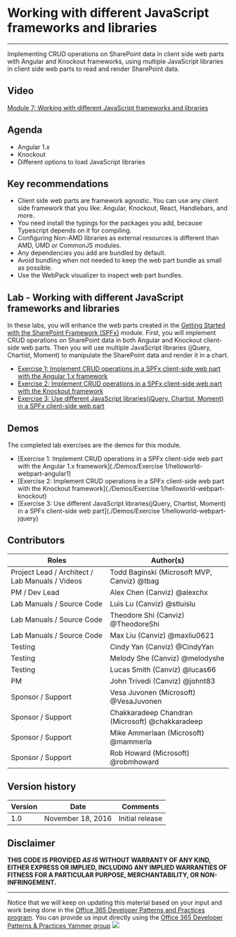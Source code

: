 # Working with different JavaScript frameworks and libraries #

----------

Implementing CRUD operations on SharePoint data in client side web parts with Angular and Knockout frameworks, using multiple JavaScript libraries in client side web parts to read and render  SharePoint data. 

## Video ##
[Module 7: Working with different JavaScript frameworks and libraries](#)

## Agenda ##
- Angular 1.x
- Knockout
- Different options to load JavaScript libraries

## Key recommendations ##
- Client side web parts are framework agnostic. You can use any client side framework that you like: Angular, Knockout, React, Handlebars, and more.
- You need install the typings for the packages you add, because Typescript depends on it for compiling.
- Configuring Non-AMD libraries as external resources is different than AMD, UMD or CommonJS modules.
- Any dependencies you add are bundled by default.
- Avoid bundling when not needed to keep the web part bundle as small as possible.
- Use the WebPack visualizer to inspect web part bundles.

## Lab - Working with different JavaScript frameworks and libraries ##
In these labs, you will enhance the web parts created in the [Getting Started with the SharePoint Framework (SPFx)](../Module-1/Lab.md) module.  First, you will implement CRUD operations on SharePoint data in both Angular and Knockout client-side web parts.  Then you will use multiple JavaScript libraries (jQuery, Chartist, Moment) to manipulate the SharePoint data and render it in a chart.

- [Exercise 1: Implement CRUD operations in a SPFx client-side web part with the Angular 1.x framework](./Lab.md#exercise-1-implement-crud-operations-in-a-spfx-client-side-web-part-with-the-angular-1-x-framework)
- [Exercise 2: Implement CRUD operations in a SPFx client-side web part with the Knockout framework](./Lab.md#exercise-2-implement-crud-operations-in-a-spfx-client-side-web-part-with-the-knockout-framework)
- [Exercise 3: Use different JavaScript libraries(jQuery, Chartist, Moment) in a SPFx client-side web part](./Lab.md#exercise-3-use-different-javascript-libraries-jquery-chartist-moment-in-a-spfx-client-side-web-part)

## Demos ##
The completed lab exercises are the demos for this module. 

- [Exercise 1: Implement CRUD operations in a SPFx client-side web part with the Angular 1.x framework](./Demos/Exercise 1/helloworld-webpart-angular1)
- [Exercise 2: Implement CRUD operations in a SPFx client-side web part with the Knockout framework](./Demos/Exercise 1/helloworld-webpart-knockout)
- [Exercise 3: Use different JavaScript libraries(jQuery, Chartist, Moment) in a SPFx client-side web part](./Demos/Exercise 1/helloworld-webpart-jquery)

## Contributors ##
| Roles                                    			| Author(s)                                			|
| -------------------------------------------------	| ------------------------------------------------- |
| Project Lead / Architect / Lab Manuals / Videos   | Todd Baginski (Microsoft MVP, Canviz) @tbag		|
| PM / Dev Lead                            			| Alex Chen (Canviz) @alexchx  						|
| Lab Manuals / Source Code                			| Luis Lu (Canviz) @stluislu   						|
| Lab Manuals / Source Code                			| Theodore Shi (Canviz) @TheodoreShi				|
| Lab Manuals / Source Code                			| Max Liu (Canviz) @maxliu0621 						|
| Testing                                  			| Cindy Yan (Canviz) @CindyYan     					|
| Testing                                  			| Melody She (Canviz) @melodyshe   					|
| Testing                                  			| Lucas Smith (Canviz) @lucas66   					|
| PM                                       			| John Trivedi (Canviz) @johnt83      				|
| Sponsor / Support                        			| Vesa Juvonen (Microsoft) @VesaJuvonen   			|
| Sponsor / Support                        			| Chakkaradeep Chandran (Microsoft) @chakkaradeep   |
| Sponsor / Support                        			| Mike Ammerlaan (Microsoft) @mammerla         		|
| Sponsor / Support                        			| Rob Howard (Microsoft) @robmhoward      			|

## Version history ##

| Version | Date          		| Comments        |
| ------- | ------------------- | --------------- |
| 1.0     | November 18, 2016 	| Initial release |

## Disclaimer ##
**THIS CODE IS PROVIDED *AS IS* WITHOUT WARRANTY OF ANY KIND, EITHER EXPRESS OR IMPLIED, INCLUDING ANY IMPLIED WARRANTIES OF FITNESS FOR A PARTICULAR PURPOSE, MERCHANTABILITY, OR NON-INFRINGEMENT.**

----------

Notice that we will keep on updating this material based on your input and work being done in the [Office 365 Developer Patterns and Practices program](http://aka.ms/officedevpnp). You can provide us input directly using the [Office 365 Developer Patterns & Practices Yammer group](http://aka.ms/officedevpnpyammer)
![](https://camo.githubusercontent.com/a732087ed949b0f2f84f5f02b8c79f1a9dd96f65/687474703a2f2f692e696d6775722e636f6d2f6c3031686876452e706e67)

